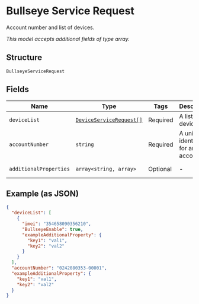 
# Bullseye Service Request

Account number and list of devices.

*This model accepts additional fields of type array.*

## Structure

`BullseyeServiceRequest`

## Fields

| Name | Type | Tags | Description | Getter | Setter |
|  --- | --- | --- | --- | --- | --- |
| `deviceList` | [`DeviceServiceRequest[]`](../../doc/models/device-service-request.md) | Required | A list of devices. | getDeviceList(): array | setDeviceList(array deviceList): void |
| `accountNumber` | `string` | Required | A unique identifier for an account. | getAccountNumber(): string | setAccountNumber(string accountNumber): void |
| `additionalProperties` | `array<string, array>` | Optional | - | findAdditionalProperty(string key): array | additionalProperty(string key, array value): void |

## Example (as JSON)

```json
{
  "deviceList": [
    {
      "imei": "354658090356210",
      "BullseyeEnable": true,
      "exampleAdditionalProperty": {
        "key1": "val1",
        "key2": "val2"
      }
    }
  ],
  "accountNumber": "0242080353-00001",
  "exampleAdditionalProperty": {
    "key1": "val1",
    "key2": "val2"
  }
}
```

